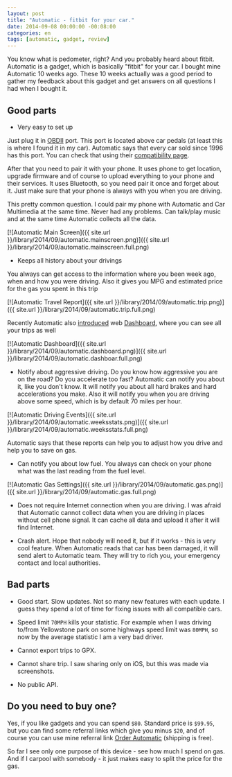 ```yaml
---
layout: post
title: "Automatic - fitbit for your car."
date: 2014-09-08 00:00:00 -00:08:00
categories: en
tags: [automatic, gadget, review]
---
```


You know what is pedometer, right? And you probably heard about fitbit. Automatic is a gadget, which is basically "fitbit" for your car. I bought mine Automatic 10 weeks ago. These 10 weeks actually was a good period to gather my feedback about this gadget and get answers on all questions I had when I bought it.

## Good parts

* Very easy to set up

Just plug it in [OBDII](http://www.obdii.com) port. This port is located above car pedals (at least this is where I found it in my car). Automatic says that every car sold since 1996 has this port. You can check that using their [compatibility page](https://www.automatic.com/cars/).

After that you need to pair it with your phone. It uses phone to get location, upgrade firmware and of course to upload everything to your phone and their services. It uses Bluetooth, so you need pair it once and forget about it. Just make sure that your phone is always with you when you are driving. 

This pretty common question. I could pair my phone with Automatic and Car Multimedia at the same time. Never had any problems. Can talk/play music and at the same time Automatic collects all the data. 

[![Automatic Main Screen]({{ site.url }}/library/2014/09/automatic.mainscreen.png)]({{ site.url }}/library/2014/09/automatic.mainscreen.full.png)

* Keeps all history about your drivings

You always can get access to the information where you been week ago, when and how you were driving. Also it gives you MPG and estimated price for the gas you spent in this trip

[![Automatic Travel Report]({{ site.url }}/library/2014/09/automatic.trip.png)]({{ site.url }}/library/2014/09/automatic.trip.full.png)

Recently Automatic also [introduced](https://twitter.com/automatic/status/507159749519876097) web [Dashboard](https://dashboard.automatic.com), where you can see all your trips as well

[![Automatic Dashboard]({{ site.url }}/library/2014/09/automatic.dashboard.png)]({{ site.url }}/library/2014/09/automatic.dashboar.full.png)

* Notify about aggressive driving. Do you know how aggressive you are on the road? Do you accelerate too fast? Automatic can notify you about it, like you don't know. It will notify you about all hard brakes and hard accelerations you make. Also it will notify you when you are driving above some speed, which is by default 70 miles per hour. 

[![Automatic Driving Events]({{ site.url }}/library/2014/09/automatic.weeksstats.png)]({{ site.url }}/library/2014/09/automatic.weeksstats.full.png)

Automatic says that these reports can help you to adjust how you drive and help you to save on gas. 

* Can notify you about low fuel. You always can check on your phone what was the last reading from the fuel level.

[![Automatic Gas Settings]({{ site.url }}/library/2014/09/automatic.gas.png)]({{ site.url }}/library/2014/09/automatic.gas.full.png)

* Does not require Internet connection when you are driving. I was afraid that Automatic cannot collect data when you are driving in places without cell phone signal. It can cache all data and upload it after it will find Internet.

* Crash alert. Hope that nobody will need it, but if it works - this is very cool feature. When Automatic reads that car has been damaged, it will send alert to Automatic team. They will try to rich you, your emergency contact and local authorities.

## Bad parts

* Good start. Slow updates. Not so many new features with each update. I guess they spend a lot of time for fixing issues with all compatible cars.

* Speed limit `70MPH` kills your statistic. For example when I was driving to/from Yellowstone park on some highways speed limit was `80MPH`, so now by the average statistic I am a very bad driver. 

* Cannot export trips to GPX. 

* Cannot share trip. I saw sharing only on iOS, but this was made via screenshots.

* No public API.

## Do you need to buy one?

Yes, if you like gadgets and you can spend `$80`. Standard price is `$99.95`, but you can find some referral links which give you minus `$20`, and of course you can use mine referral link [Order Automatic](https://www.automatic.com/order/?ref=DENI120) (shipping is free).

So far I see only one purpose of this device - see how much I spend on gas. And if I carpool with somebody - it just makes easy to split the price for the gas. 